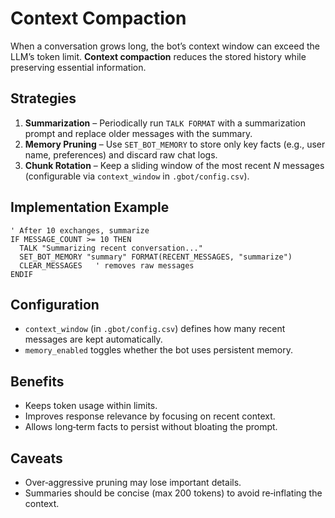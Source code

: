 # Context Compaction

When a conversation grows long, the bot’s context window can exceed the LLM’s token limit. **Context compaction** reduces the stored history while preserving essential information.

## Strategies

1. **Summarization** – Periodically run `TALK FORMAT` with a summarization prompt and replace older messages with the summary.
2. **Memory Pruning** – Use `SET_BOT_MEMORY` to store only key facts (e.g., user name, preferences) and discard raw chat logs.
3. **Chunk Rotation** – Keep a sliding window of the most recent *N* messages (configurable via `context_window` in `.gbot/config.csv`).

## Implementation Example

```basic
' After 10 exchanges, summarize
IF MESSAGE_COUNT >= 10 THEN
  TALK "Summarizing recent conversation..."
  SET_BOT_MEMORY "summary" FORMAT(RECENT_MESSAGES, "summarize")
  CLEAR_MESSAGES   ' removes raw messages
ENDIF
```

## Configuration

- `context_window` (in `.gbot/config.csv`) defines how many recent messages are kept automatically.
- `memory_enabled` toggles whether the bot uses persistent memory.

## Benefits

- Keeps token usage within limits.
- Improves response relevance by focusing on recent context.
- Allows long‑term facts to persist without bloating the prompt.

## Caveats

- Over‑aggressive pruning may lose important details.
- Summaries should be concise (max 200 tokens) to avoid re‑inflating the context.
